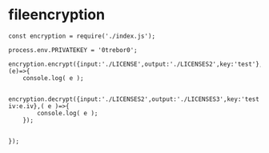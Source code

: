 # fileencryption

    const encryption = require('./index.js');
    
    process.env.PRIVATEKEY = '0trebor0';

    encryption.encrypt({input:'./LICENSE',output:'./LICENSES2',key:'test'},(e)=>{
        console.log( e );

        encryption.decrypt({input:'./LICENSES2',output:'./LICENSES3',key:'test', iv:e.iv},( e )=>{
            console.log( e );
        });


    });